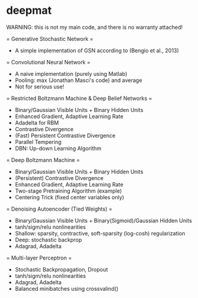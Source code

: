 deepmat
====
WARNING: this is not my main code, and there is no warranty attached!

= Generative Stochastic Network =
 - A simple implementation of GSN according to (Bengio et al., 2013)

= Convolutional Neural Network =
 - A naive implementation (purely using Matlab)
 - Pooling: max (Jonathan Masci's code) and average
 - Not for serious use!

= Restricted Boltzmann Machine & Deep Belief Networks =
 - Binary/Gaussian Visible Units + Binary Hidden Units
 - Enhanced Gradient, Adaptive Learning Rate
 - Adadelta for RBM
 - Contrastive Divergence
 - (Fast) Persistent Contrastive Divergence
 - Parallel Tempering
 - DBN: Up-down Learning Algorithm

= Deep Boltzmann Machine =
 - Binary/Gaussian Visible Units + Binary Hidden Units
 - (Persistent) Contrastive Divergence
 - Enhanced Gradient, Adaptive Learning Rate
 - Two-stage Pretraining Algorithm (example)
 - Centering Trick (fixed center variables only)

= Denoising Autoencoder (Tied Weights) =
 - Binary/Gaussian Visible Units + Binary(Sigmoid)/Gaussian Hidden Units
 - tanh/sigm/relu nonlinearities
 - Shallow: sparsity, contractive, soft-sparsity (log-cosh) regularization
 - Deep: stochastic backprop
 - Adagrad, Adadelta

= Multi-layer Perceptron =
 - Stochastic Backpropagation, Dropout
 - tanh/sigm/relu nonlinearities
 - Adagrad, Adadelta
 - Balanced minibatches using crossvalind()

